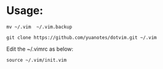 # Usage:
    mv ~/.vim  ~/.vim.backup

    git clone https://github.com/yuanotes/dotvim.git ~/.vim

Edit the ~/.vimrc as below:

    source ~/.vim/init.vim
